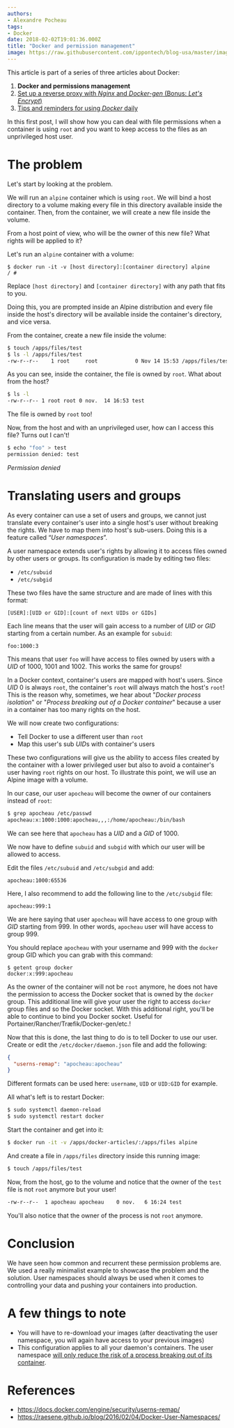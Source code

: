 ```yaml
---
authors:
- Alexandre Pocheau
tags:
- Docker
date: 2018-02-02T19:01:36.000Z
title: "Docker and permission management"
image: https://raw.githubusercontent.com/ippontech/blog-usa/master/images/2018/02/docker_logo.png
---
```


This article is part of a series of three articles about Docker:

1. **Docker and permissions management**
1. [Set up a reverse proxy with *Nginx* and *Docker-gen* (Bonus: *Let's Encrypt*)](https://blog.ippon.tech/set-up-a-reverse-proxy-nginx-and-docker-gen-bonus-lets-encrypt/)
1. [Tips and reminders for using *Docker* daily](https://blog.ippon.tech/tips-and-reminders-for-using-docker-daily/)

In this first post, I will show how you can deal with file permissions when a container is using `root` and you want to keep access to the files as an unprivileged host user.

# The problem

Let's start by looking at the problem.

We will run an `alpine` container which is using `root`. We will bind a host directory to a volume making every file in this directory available inside the container. Then, from the container, we will create a new file inside the volume.

From a host point of view, who will be the owner of this new file? What rights will be applied to it?

Let's run an `alpine` container with a volume:

```
$ docker run -it -v [host directory]:[container directory] alpine
/ #
```

Replace `[host directory]` and `[container directory]` with any path that fits to you.

Doing this, you are prompted inside an Alpine distribution and every file inside the host's directory will be available inside the container's directory, and vice versa.

From the container, create a new file inside the volume:

```sh
$ touch /apps/files/test
$ ls -l /apps/files/test
-rw-r--r--    1 root     root            0 Nov 14 15:53 /apps/files/test
```

As you can see, inside the container, the file is owned by `root`. What about from the host?

```sh
$ ls -l
-rw-r--r-- 1 root root 0 nov.  14 16:53 test
```

The file is owned by `root` too!

Now, from the host and with an unprivileged user, how can I access this file? Turns out I can't!

```sh
$ echo "foo" > test
permission denied: test
```

*Permission denied*

# Translating users and groups

As every container can use a set of users and groups, we cannot just translate every container's user into a single host's user without breaking the rights. We have to map them into host's sub-users. Doing this is a feature called “*User namespaces*”.

A user namespace extends user's rights by allowing it to access files owned by other users or groups. Its configuration is made by editing two files:

* `/etc/subuid`
* `/etc/subgid`

These two files have the same structure and are made of lines with this format:

```text
[USER]:[UID or GID]:[count of next UIDs or GIDs]
```

Each line means that the user will gain access to a number of *UID* or *GID* starting from a certain number. As an example for `subuid`:

```text
foo:1000:3
```

This means that user `foo` will have access to files owned by users with a *UID* of 1000, 1001 and 1002. This works the same for groups!

In a Docker context, container's users are mapped with host's users. Since *UID* 0 is always `root`, the container's `root` will always match the host's `root`! This is the reason why, sometimes, we hear about "*Docker process isolation*" or "*Process breaking out of a Docker container*" because a user in a container has too many rights on the host.

We will now create two configurations:

* Tell Docker to use a different user than `root`
* Map this user's sub *UID*s with container's users

These two configurations will give us the ability to access files created by the container with a lower privileged user but also to avoid a container's user having `root` rights on our host. To illustrate this point, we will use an Alpine image with a volume.

In our case, our user `apocheau` will become the owner of our containers instead of `root`:

```sh
$ grep apocheau /etc/passwd
apocheau:x:1000:1000:apocheau,,,:/home/apocheau:/bin/bash
```

We can see here that `apocheau` has a *UID* and a *GID* of 1000.

We now have to define `subuid` and `subgid` with which our user will be allowed to access.

Edit the files `/etc/subuid` and `/etc/subgid` and add:

```text
apocheau:1000:65536
```

Here, I also recommend to add the following line to the `/etc/subgid` file:

```text
apocheau:999:1
```

We are here saying that user `apocheau` will have access to one group with *GID* starting from 999. In other words, `apocheau` user will have access to group 999.

You should replace `apocheau` with your username and 999 with the `docker` group GID which you can grab with this command:

```text
$ getent group docker
docker:x:999:apocheau
```

As the owner of the container will not be `root` anymore, he does not have the permission to access the Docker socket that is owned by the `docker` group. This additional line will give your user the right to access `docker` group files and so the Docker socket. With this additional right, you'll be able to continue to bind you Docker socket. Useful for Portainer/Rancher/Træfik/Docker-gen/etc.!

Now that this is done, the last thing to do is to tell Docker to use our user. Create or edit the `/etc/docker/daemon.json` file and add the following:

```json
{
  "userns-remap": "apocheau:apocheau"
}
```

Different formats can be used here: `username`, `UID` or `UID:GID` for example.

All what's left is to restart Docker:

```sh
$ sudo systemctl daemon-reload
$ sudo systemctl restart docker
```

Start the container and get into it:

```sh
$ docker run -it -v /apps/docker-articles/:/apps/files alpine
```

And create a file in `/apps/files` directory inside this running image:

```sh
$ touch /apps/files/test
```

Now, from the host, go to the volume and notice that the owner of the `test` file is not `root` anymore but your user!

```sh
-rw-r--r--  1 apocheau apocheau    0 nov.   6 16:24 test
```

You'll also notice that the owner of the process is not `root` anymore.

# Conclusion

We have seen how common and recurrent these permission problems are. We used a really minimalist example to showcase the problem and the solution.
User namespaces should always be used when it comes to controlling your data and pushing your containers into production.

# A few things to note

* You will have to re-download your images (after deactivating the user namespace, you will again have access to your previous images)
* This configuration applies to all your daemon's containers. The user namespace [will only reduce the risk of a process breaking out of its container](https://security.stackexchange.com/a/153016).

# References

* https://docs.docker.com/engine/security/userns-remap/
* https://raesene.github.io/blog/2016/02/04/Docker-User-Namespaces/
